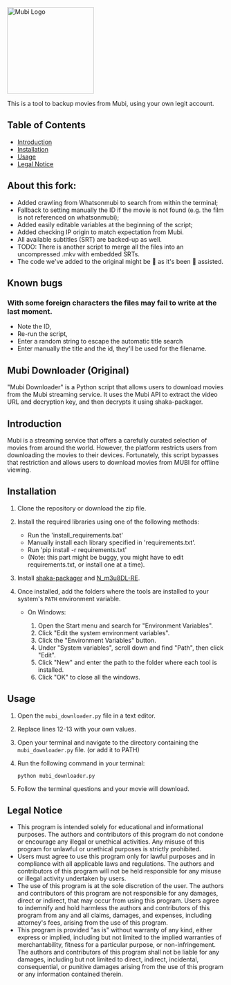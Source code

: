 <img src="https://mubi.com/MUBI-logo.png" alt="Mubi Logo" width="200"/>

This is a tool to backup movies from Mubi, using your own legit account.

## Table of Contents
- [Introduction](#Introduction)
- [Installation](#installation)
- [Usage](#usage)
- [Legal Notice](#legal-notice)

## About this fork:
- Added crawling from Whatsonmubi to search from within the terminal;
- Fallback to setting manually the ID if the movie is not found (e.g. the film is not referenced on whatsonmubi);
- Added easily editable variables at the beginning of the script;
- Added checking IP origin to match expectation from Mubi.
- All available subtitles (SRT) are backed-up as well.
- TODO: There is another script to merge all the files into an uncompressed .mkv with embedded SRTs.
- The code we've added to the original might be 💩 as it's been 🤖 assisted.

## Known bugs
### With some foreign characters the files may fail to write at the last moment.
- Note the ID,
- Re-run the script,
- Enter a random string to escape the automatic title search
- Enter manually the title and the id, they'll be used for the filename.
 
## Mubi Downloader (Original)
"Mubi Downloader" is a Python script that allows users to download movies from the Mubi streaming service. It uses the Mubi API to extract the video URL and decryption key, and then decrypts it using shaka-packager.

## Introduction
Mubi is a streaming service that offers a carefully curated selection of movies from around the world. However, the platform restricts users from downloading the movies to their devices. Fortunately, this script bypasses that restriction and allows users to download movies from MUBI for offline viewing.

## Installation
1. Clone the repository or download the zip file.
2. Install the required libraries using one of the following methods:
    * Run the 'install_requirements.bat'
    * Manually install each library specified in 'requirements.txt'.
    * Run 'pip install -r requirements.txt'
    * (Note: this part might be buggy, you might have to edit requirements.txt, or install one at a time).
4. Install [shaka-packager](https://github.com/shaka-project/shaka-packager/releases/tag/v2.6.1) and [N_m3u8DL-RE](https://github.com/nilaoda/N_m3u8DL-RE/releases).
5. Once installed, add the folders where the tools are installed to your system's `PATH` environment variable. 

   - On Windows:

     1. Open the Start menu and search for "Environment Variables".
     2. Click "Edit the system environment variables".
     3. Click the "Environment Variables" button.
     4. Under "System variables", scroll down and find "Path", then click "Edit".
     5. Click "New" and enter the path to the folder where each tool is installed.
     6. Click "OK" to close all the windows.

## Usage

1. Open the `mubi_downloader.py` file in a text editor.
2. Replace lines 12-13 with your own values.
4. Open your terminal and navigate to the directory containing the `mubi_downloader.py` file. (or add it to PATH)
5. Run the following command in your terminal:

    ```
    python mubi_downloader.py
    ```

6. Follow the terminal questions and your movie will download.

## Legal Notice
- This program is intended solely for educational and informational purposes. The authors and contributors of this program do not condone or encourage any illegal or unethical activities. Any misuse of this program for unlawful or unethical purposes is strictly prohibited.
- Users must agree to use this program only for lawful purposes and in compliance with all applicable laws and regulations. The authors and contributors of this program will not be held responsible for any misuse or illegal activity undertaken by users.
- The use of this program is at the sole discretion of the user. The authors and contributors of this program are not responsible for any damages, direct or indirect, that may occur from using this program. Users agree to indemnify and hold harmless the authors and contributors of this program from any and all claims, damages, and expenses, including attorney's fees, arising from the use of this program.
- This program is provided "as is" without warranty of any kind, either express or implied, including but not limited to the implied warranties of merchantability, fitness for a particular purpose, or non-infringement. The authors and contributors of this program shall not be liable for any damages, including but not limited to direct, indirect, incidental, consequential, or punitive damages arising from the use of this program or any information contained therein.
